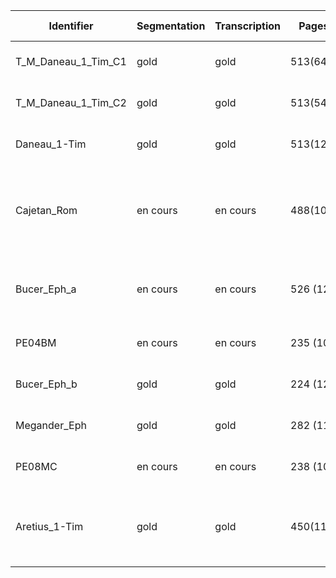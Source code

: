 Identifier           |  Segmentation  |  Transcription  |  Pages     |  Author               |  Commentary                                                              |  Printer                               |  Date  |  Place       |  Link digital book                                             |  Holding institution                   |  Call number
---------------------|----------------|-----------------|------------|-----------------------|--------------------------------------------------------------------------|----------------------------------------|--------|--------------|----------------------------------------------------------------|----------------------------------------|--------------------------
T_M_Daneau_1_Tim_C1  |  gold          |  gold           |  513(64*)  |  Lambert Daneau       |  priorem Epistolam ad Timotheum                                          |  Eustathius Vignon                     |  1577  |  Genève      |  https://doi.org/10.3931/e-rara-6338                           |  Genève                                |  BGE Cti 1753 BGE S 22877
T_M_Daneau_1_Tim_C2  |  gold          |  gold           |  513(54*)  |  Lambert Daneau       |  priorem Epistolam ad Timotheum                                          |  Eustathius Vignon                     |  1577  |  Genève      |  https://doi.org/10.3931/e-rara-6338                           |  Genève                                |  BGE Cti 1753 BGE S 22877
Daneau_1-Tim         |  gold          |  gold           |  513(12)   |  Lambert Daneau       |  priorem Epistolam ad Timotheum                                          |  Eustathius Vignon                     |  1577  |  Genève      |  https://doi.org/10.3931/e-rara-6338                           |  Genève                                |  BGE Cti 1753 BGE S 22877
Cajetan_Rom          |   en cours     |  en cours       |  488(10)   |  Thomas Cajetan       |  epistolae pauli et aliorum apostolorum ad Graecam Veritatem Castigatae  |  Josse Bade|Jean Petit|Jean de Roigny  |  1532  |  Paris       |  https://mdz-nbn-resolving.de/urn:nbn:de:bvb:12-bsb11203740-5  |  Augsburg Staats- und Stadtbibliothek  |  2 Th Ex 424
Bucer_Eph_a          |  en cours      |   en cours      |  526 (12)  |  Martin Brucer        |  metaphrases et enarrationes in Epistolam ad Romanos                     |  Wendelin Rihel                        |  1536  |  Strasbourg  |  https://mdz-nbn-resolving.de/urn:nbn:de:bvb:12-bsb11059175-0  |  Regensburg Staatliche Bibliothek      |  999/2Script.662
PE04BM               |  en cours      |  en cours       |  235 (10)  |   Rudolf Gwalther     |  epistolam ad Romanos homiliae                                           |  Christoph Froschauer                  |  1566  |  Zürich      |  https://doi.org/10.3931/e-rara-5002                           |  Zürich Zentralbibliothek              |  III R 36: v | F
Bucer_Eph_b          |  gold          |  gold           |  224 (12)  |  Martin Brucer        |  Epistolam ad Ephesios                                                   |  Anonymus                              |  1527  |  Strasbourg  |  https://mdz-nbn-resolving.de/urn:nbn:de:bvb:12-bsb00035303-6  |  München Bayerische Staatsbibliothek   |  Polem. 408 Beibd.2
Megander_Eph         |  gold          |  gold           |  282 (11)  |  Kaspar Megander      |  Epistolam ad Ephesios                                                   |  Henricus Petrus                       |  1534  |  Basel       |  https://mdz-nbn-resolving.de/urn:nbn:de:bvb:12-bsb00036972-0  |  München Bayerische Staatsbibliothek   |  Exeg. 700 m
PE08MC               |  en cours      |  en cours       |  238 (10)  |  Johannes Oekolampad  |  in epistolam ad Romanos adnotationes                                    |  Andreas Cratander                     |  1525  |  Basel       |  https://doi.org/10.3931/e-rara-8160                           |  Zürich Zentralbibliothek              |  C 283.2
Aretius_1-Tim        |  gold          |  gold           |  450(11)   |  Benedictus Aretius   |  in Epistolas ad Timotheum ad Titum et ad Philemonem                     |  Jean Le preux                         |  1580  |  Morges      |  https://mdz-nbn-resolving.de/urn:nbn:de:bvb:12-bsb10313792-3  |  München Bayerische Staatsbibliothek   |  Exeg. 53 Beibd.1
